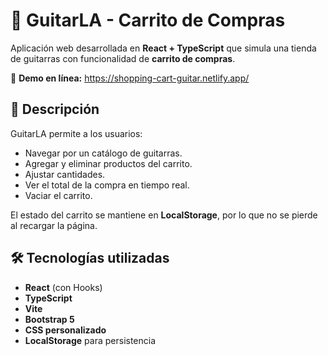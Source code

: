 # 🎸 GuitarLA - Carrito de Compras

Aplicación web desarrollada en **React + TypeScript** que simula una tienda de guitarras con funcionalidad de **carrito de compras**.

🔗 **Demo en línea:** https://shopping-cart-guitar.netlify.app/

## 🚀 Descripción
GuitarLA permite a los usuarios:
- Navegar por un catálogo de guitarras.
- Agregar y eliminar productos del carrito.
- Ajustar cantidades.
- Ver el total de la compra en tiempo real.
- Vaciar el carrito.

El estado del carrito se mantiene en **LocalStorage**, por lo que no se pierde al recargar la página.

## 🛠️ Tecnologías utilizadas
- **React** (con Hooks)
- **TypeScript**
- **Vite**
- **Bootstrap 5**
- **CSS personalizado**
- **LocalStorage** para persistencia
